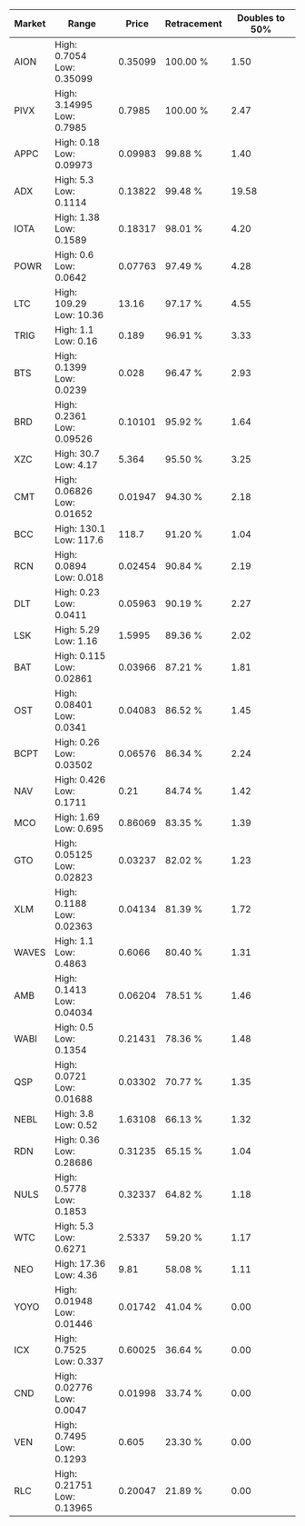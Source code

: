 | Market | Range | Price| Retracement | Doubles to 50% |
| --- | --- | --- | --- | --- |
| AION | High: 0.7054<br />Low: 0.35099 | 0.35099 | 100.00 % | 1.50 |
| PIVX | High: 3.14995<br />Low: 0.7985 | 0.7985 | 100.00 % | 2.47 |
| APPC | High: 0.18<br />Low: 0.09973 | 0.09983 | 99.88 % | 1.40 |
| ADX | High: 5.3<br />Low: 0.1114 | 0.13822 | 99.48 % | 19.58 |
| IOTA | High: 1.38<br />Low: 0.1589 | 0.18317 | 98.01 % | 4.20 |
| POWR | High: 0.6<br />Low: 0.0642 | 0.07763 | 97.49 % | 4.28 |
| LTC | High: 109.29<br />Low: 10.36 | 13.16 | 97.17 % | 4.55 |
| TRIG | High: 1.1<br />Low: 0.16 | 0.189 | 96.91 % | 3.33 |
| BTS | High: 0.1399<br />Low: 0.0239 | 0.028 | 96.47 % | 2.93 |
| BRD | High: 0.2361<br />Low: 0.09526 | 0.10101 | 95.92 % | 1.64 |
| XZC | High: 30.7<br />Low: 4.17 | 5.364 | 95.50 % | 3.25 |
| CMT | High: 0.06826<br />Low: 0.01652 | 0.01947 | 94.30 % | 2.18 |
| BCC | High: 130.1<br />Low: 117.6 | 118.7 | 91.20 % | 1.04 |
| RCN | High: 0.0894<br />Low: 0.018 | 0.02454 | 90.84 % | 2.19 |
| DLT | High: 0.23<br />Low: 0.0411 | 0.05963 | 90.19 % | 2.27 |
| LSK | High: 5.29<br />Low: 1.16 | 1.5995 | 89.36 % | 2.02 |
| BAT | High: 0.115<br />Low: 0.02861 | 0.03966 | 87.21 % | 1.81 |
| OST | High: 0.08401<br />Low: 0.0341 | 0.04083 | 86.52 % | 1.45 |
| BCPT | High: 0.26<br />Low: 0.03502 | 0.06576 | 86.34 % | 2.24 |
| NAV | High: 0.426<br />Low: 0.1711 | 0.21 | 84.74 % | 1.42 |
| MCO | High: 1.69<br />Low: 0.695 | 0.86069 | 83.35 % | 1.39 |
| GTO | High: 0.05125<br />Low: 0.02823 | 0.03237 | 82.02 % | 1.23 |
| XLM | High: 0.1188<br />Low: 0.02363 | 0.04134 | 81.39 % | 1.72 |
| WAVES | High: 1.1<br />Low: 0.4863 | 0.6066 | 80.40 % | 1.31 |
| AMB | High: 0.1413<br />Low: 0.04034 | 0.06204 | 78.51 % | 1.46 |
| WABI | High: 0.5<br />Low: 0.1354 | 0.21431 | 78.36 % | 1.48 |
| QSP | High: 0.0721<br />Low: 0.01688 | 0.03302 | 70.77 % | 1.35 |
| NEBL | High: 3.8<br />Low: 0.52 | 1.63108 | 66.13 % | 1.32 |
| RDN | High: 0.36<br />Low: 0.28686 | 0.31235 | 65.15 % | 1.04 |
| NULS | High: 0.5778<br />Low: 0.1853 | 0.32337 | 64.82 % | 1.18 |
| WTC | High: 5.3<br />Low: 0.6271 | 2.5337 | 59.20 % | 1.17 |
| NEO | High: 17.36<br />Low: 4.36 | 9.81 | 58.08 % | 1.11 |
| YOYO | High: 0.01948<br />Low: 0.01446 | 0.01742 | 41.04 % | 0.00 |
| ICX | High: 0.7525<br />Low: 0.337 | 0.60025 | 36.64 % | 0.00 |
| CND | High: 0.02776<br />Low: 0.0047 | 0.01998 | 33.74 % | 0.00 |
| VEN | High: 0.7495<br />Low: 0.1293 | 0.605 | 23.30 % | 0.00 |
| RLC | High: 0.21751<br />Low: 0.13965 | 0.20047 | 21.89 % | 0.00 |
